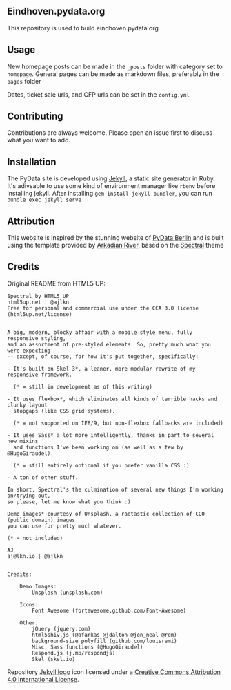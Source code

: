 ## Eindhoven.pydata.org

This repository is used to build eindhoven.pydata.org

## Usage

New homepage posts can be made in the `_posts` folder with category set to `homepage`. General pages can be made as markdown files, preferably in the `pages` folder

Dates, ticket sale urls, and CFP urls can be set in the `config.yml`

## Contributing

Contributions are always welcome. Please open an issue first to discuss what you want to add.

## Installation

The PyData site is developed using [Jekyll](https://jekyllrb.com), a static site generator in Ruby. It's adivsable to use some kind of environment manager like `rbenv` before installing jekyll. After installing `gem install jekyll bundler`, you can run `bundle exec jekyll serve`

## Attribution

This website is inspired by the stunning website of [PyData Berlin](https://berlin.pydata.org) and is built using the template provided by [Arkadian River](https://github.com/arkadianriver/arkadianriver.com), based on the [Spectral](http://html5up.net/spectral) theme

## Credits

Original README from HTML5 UP:

```
Spectral by HTML5 UP
html5up.net | @ajlkn
Free for personal and commercial use under the CCA 3.0 license (html5up.net/license)


A big, modern, blocky affair with a mobile-style menu, fully responsive styling,
and an assortment of pre-styled elements. So, pretty much what you were expecting
-- except, of course, for how it's put together, specifically:

- It's built on Skel 3*, a leaner, more modular rewrite of my responsive framework.

  (* = still in development as of this writing)

- It uses flexbox*, which eliminates all kinds of terrible hacks and clunky layout
  stopgaps (like CSS grid systems).

  (* = not supported on IE8/9, but non-flexbox fallbacks are included)

- It uses Sass* a lot more intelligently, thanks in part to several new mixins
  and functions I've been working on (as well as a few by @HugoGiraudel).

  (* = still entirely optional if you prefer vanilla CSS :)

- A ton of other stuff.

In short, Spectral's the culmination of several new things I'm working on/trying out,
so please, let me know what you think :)

Demo images* courtesy of Unsplash, a radtastic collection of CC0 (public domain) images
you can use for pretty much whatever.

(* = not included)

AJ
aj@lkn.io | @ajlkn


Credits:

	Demo Images:
		Unsplash (unsplash.com)

	Icons:
		Font Awesome (fortawesome.github.com/Font-Awesome)

	Other:
		jQuery (jquery.com)
		html5shiv.js (@afarkas @jdalton @jon_neal @rem)
		background-size polyfill (github.com/louisremi)
		Misc. Sass functions (@HugoGiraudel)
		Respond.js (j.mp/respondjs)
		Skel (skel.io)

```

Repository [Jekyll logo](https://github.com/jekyll/brand) icon licensed under a [Creative Commons Attribution 4.0 International License](http://choosealicense.com/licenses/cc-by-4.0/).
